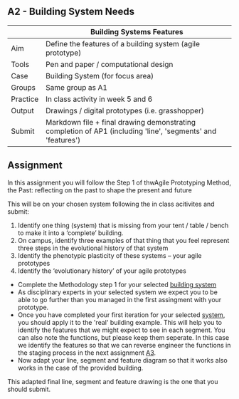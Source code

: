 ## A2 - Building System Needs

|          |  Building Systems Features   |
|----      |-----|
|  Aim     |   Define the features of a building system (agile prototype)  |
| Tools    | Pen and paper / computational design |
| Case     | Building System (for focus area) |
| Groups   | Same group as A1 |
| Practice | In class activity in week 5 and 6 |
| Output   | Drawings / digital prototypes (i.e. grasshopper) |
| Submit   | Markdown file + final drawing demonstrating completion of AP1 (including 'line', 'segments' and 'features') |

## Assignment

In this assignment you will follow the Step 1 of thwAgile Prototyping Method, the Past: reflecting on the past to shape the present and future

This will be on your chosen system following the in class acitivites and submit:

1. Identify one thing (system) that is missing from your tent / table / bench to make it into a ‘complete’ building.
2. On campus, identify three examples of that thing that you feel represent three steps in the evolutional history of that system
3. Identify the phenotypic plasticity of these systems – your agile prototypes 
4. Identify the ‘evolutionary history’ of your agile prototypes

- Complete the Methodology step 1 for your selected [building system]
- As disciplinary experts in your selected system we expect you to be able to go further than you managed in the first assingment with your prototype.
- Once you have completed your first iteration for your selected [system], you should apply it to the 'real' building example. This will help you to identify the features that we might expect to see in each segment. You can also note the functions, but please keep them seperate. In this case we identify the features so that we can reverse engineer the functions in the staging process in the next assignment [A3].
- Now adapt your line, segment and feature diagram so that it works also works in the case of the provided building.

This adapted final line, segment and feature drawing is the one that you should submit.

[AP1]: ../Methodology/01.md
[building system]: ../Systems/index.md
[system]: ../Systems/index.md
[A3]: A3.md

<!-- 2024
* Complete [AP1] steps for your selected [building system]
* As disciplinary experts in your selected system we expect you to be able to go further than you managed in the first assingment with cup.
* Once you have completed your first iteration of [AP1] for your selected [system], you should apply it to the 'real' building example. This will help you to identify the features that we might expect to see in each segment. You can also note the functions, but please keep them seperate. In this case we identify the features so that we can reverse engineer the functions in the staging process in the next assignment [A3].
* Now adapt your line, segment and feature diagram so that it works also works in the case of the provided building.
* This adapted final line, segment and feature drawing is the one that you should submit.



<!--
![METHOD_02](https://github.com/timmcginley/Agile-Prototyping/assets/1415855/23c41df7-b987-4d23-9c3a-8144a56c896b)

>Overarching concept for this assignment is the future concept of Backcasting with the purpose of supporting the codesign of solutions.

In this part you will:
* Identify the requirements and features of the future product / system in your defined future(s).
* Extend traditional requirements engineering concepts to include [meta disciplinary analysis] of a selected building system.
* This stage introduces the design science research methodology (DSRM) so that you can define your solution objectives, based on your problem identification process in the previous stage.

This assignment results in the production of the [Agile Future Design Plan] (AFDP). This involves a number of stages.

## 2.1 AFDP_01 identify *Future Gaps*
for each of your [futures] from [A1]:
* Address the points from the [AFDP] (AFDP_01) description.
  
## 2.2 AFDP_02 Define *System Requirements*
for each of your selected [gene systems] from [A1]:
* Address the points from the [AFDP] (AFDP_02) description.
  
## 2.3 AFDP_03 Define *System Features*
for each of your selected [gene systems] from [A1]:
* Address the points from the [AFDP] (AFDP_03) description.
  
## 2.4 AFDP_04 Identify *System Examples*
for each of your selected [gene systems] from [A1]:
* Address the points from the [AFDP] (AFDP_04) description.

## 2.5 AFDP_05 Identify *System Analysis*
for each of your selected [gene systems] from [A1]:
* Address the points from the [AFDP] (AFDP_05) description.
  
## 2.6 AFDP_06 Create a *Future Case*
Address the points from the [AFDP] (AFDP_05) description in a 1 page [science fiction prototype] that describes one of your Futures and how the feature(s) satisfy the requirement(s) you have identified for that future.

## Submission Details
Simple report docuementing the five AFDP stages in [Markdown] format (called A1-Team-XX). If doing it [Github], please remember to make the repository public so we can give your feedback. You are also welcome to upload it to Learn if you prefer.

## Learning Objectives
3. Identify the ‘phenotypic’ features of a building system or product.
4. Identify a building system or product that has or could address a current or emerging disciplinary problem in the architecture, engineering and construction industry.

-->

[science fiction prototype]: ../Concepts/ScienceFictionPrototype.md
[meta disciplinary analysis]: ../Concepts/MetaDisciplinary.md
[MarkDown]: ../Concepts/MarkDown.md
[AFDP]: ../Concepts/AFDP.md
[Agile Future Design Plan]: ../Concepts/AFDP.md
[futures]: ../Futures
[gene systems]: ../Genes
[focus]: ../Focus
[A1]: ../Assignments/A1.md
